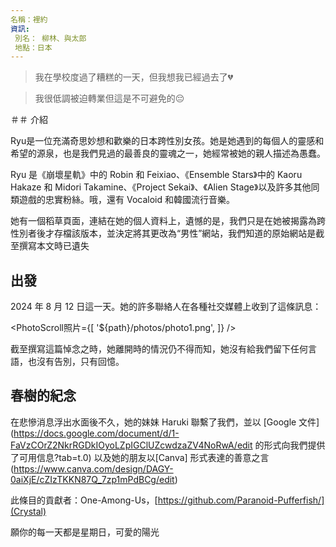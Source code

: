 ```yaml
---
名稱：裡約
資訊:
 別名： 柳林、與太郎
 地點：日本
---
```


>我在學校度過了糟糕的一天，但我想我已經過去了💔

>我很低調被迫轉業但這是不可避免的😔

＃＃ 介紹

Ryu是一位充滿奇思妙想和歡樂的日本跨性別女孩。她是她遇到的每個人的靈感和希望的源泉，也是我們見過的最善良的靈魂之一，她經常被她的親人描述為愚蠢。


Ryu 是《崩壞星軌》中的 Robin 和 Feixiao、《Ensemble Stars》中的 Kaoru Hakaze 和 Midori Takamine、《Project Sekai》、《Alien Stage》以及許多其他同類遊戲的忠實粉絲。哦，還有 Vocaloid 和韓國流行音樂。

她有一個稻草頁面，連結在她的個人資料上，遺憾的是，我們只是在她被揭露為跨性別者後才存檔該版本，並決定將其更改為“男性”網站，我們知道的原始網站是截至撰寫本文時已遺失

## 出發

2024 年 8 月 12 日這一天。她的許多聯絡人在各種社交媒體上收到了這條訊息：

<PhotoScroll照片={[
 '${path}/photos/photo1.png',
]} />

截至撰寫這篇悼念之時，她離開時的情況仍不得而知，她沒有給我們留下任何言語，也沒有告別，只有回憶。


## 春樹的紀念

在悲慘消息浮出水面後不久，她的妹妹 Haruki 聯繫了我們，並以 [Google 文件](https://docs.google.com/document/d/1-FaVzCOrZ2NkrRGDkIOyoLZpIGClUZcwdzaZV4NoRwA/edit 的形式向我們提供了可用信息?tab=t.0) 以及她的朋友以[Canva] 形式表達的善意之言(https://www.canva.com/design/DAGY-0aiXjE/cZIzTKKN87Q_7zp1mPdBCg/edit)


此條目的貢獻者：One-Among-Us，[https://github.com/Paranoid-Pufferfish/](Crystal)

願你的每一天都是星期日，可愛的陽光
